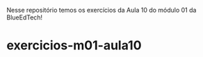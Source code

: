 Nesse repositório temos os exercícios da Aula 10 do módulo 01 da BlueEdTech!
# exercicios-m01-aula10
